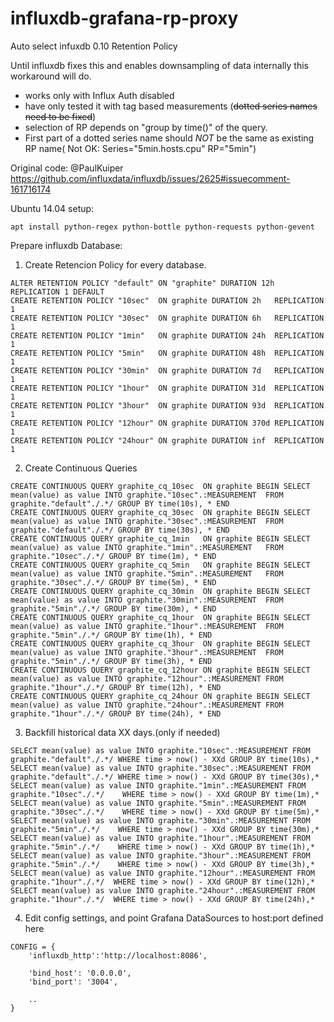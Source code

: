 # influxdb-grafana-rp-proxy
Auto select infuxdb 0.10 Retention Policy

Until influxdb fixes this and enables downsampling of data internally this workaround will do.
- works only with Influx Auth disabled
- have only tested it with tag based measurements (~~dotted series names need to be fixed~~)
- selection of RP depends on "group by time()" of the query.
- First part of a dotted series name should *NOT* be the same as existing RP name( Not OK: Series="5min.hosts.cpu" RP="5min")

Original code: @PaulKuiper https://github.com/influxdata/influxdb/issues/2625#issuecomment-161716174

Ubuntu 14.04 setup:
```
apt install python-regex python-bottle python-requests python-gevent
```


Prepare influxdb Database:

1) Create Retencion Policy for every database.
```
ALTER RETENTION POLICY "default" ON "graphite" DURATION 12h REPLICATION 1 DEFAULT
CREATE RETENTION POLICY "10sec"  ON graphite DURATION 2h   REPLICATION 1
CREATE RETENTION POLICY "30sec"  ON graphite DURATION 6h   REPLICATION 1
CREATE RETENTION POLICY "1min"   ON graphite DURATION 24h  REPLICATION 1
CREATE RETENTION POLICY "5min"   ON graphite DURATION 48h  REPLICATION 1
CREATE RETENTION POLICY "30min"  ON graphite DURATION 7d   REPLICATION 1
CREATE RETENTION POLICY "1hour"  ON graphite DURATION 31d  REPLICATION 1
CREATE RETENTION POLICY "3hour"  ON graphite DURATION 93d  REPLICATION 1
CREATE RETENTION POLICY "12hour" ON graphite DURATION 370d REPLICATION 1
CREATE RETENTION POLICY "24hour" ON graphite DURATION inf  REPLICATION 1
```
2) Create Continuous Queries
```
CREATE CONTINUOUS QUERY graphite_cq_10sec  ON graphite BEGIN SELECT mean(value) as value INTO graphite."10sec".:MEASUREMENT  FROM graphite."default"./.*/ GROUP BY time(10s), * END
CREATE CONTINUOUS QUERY graphite_cq_30sec  ON graphite BEGIN SELECT mean(value) as value INTO graphite."30sec".:MEASUREMENT  FROM graphite."default"./.*/ GROUP BY time(30s), * END
CREATE CONTINUOUS QUERY graphite_cq_1min   ON graphite BEGIN SELECT mean(value) as value INTO graphite."1min".:MEASUREMENT   FROM graphite."10sec"./.*/ GROUP BY time(1m), * END
CREATE CONTINUOUS QUERY graphite_cq_5min   ON graphite BEGIN SELECT mean(value) as value INTO graphite."5min".:MEASUREMENT   FROM graphite."30sec"./.*/ GROUP BY time(5m), * END
CREATE CONTINUOUS QUERY graphite_cq_30min  ON graphite BEGIN SELECT mean(value) as value INTO graphite."30min".:MEASUREMENT  FROM graphite."5min"./.*/ GROUP BY time(30m), * END
CREATE CONTINUOUS QUERY graphite_cq_1hour  ON graphite BEGIN SELECT mean(value) as value INTO graphite."1hour".:MEASUREMENT  FROM graphite."5min"./.*/ GROUP BY time(1h), * END
CREATE CONTINUOUS QUERY graphite_cq_3hour  ON graphite BEGIN SELECT mean(value) as value INTO graphite."3hour".:MEASUREMENT  FROM graphite."5min"./.*/ GROUP BY time(3h), * END
CREATE CONTINUOUS QUERY graphite_cq_12hour ON graphite BEGIN SELECT mean(value) as value INTO graphite."12hour".:MEASUREMENT FROM graphite."1hour"./.*/ GROUP BY time(12h), * END
CREATE CONTINUOUS QUERY graphite_cq_24hour ON graphite BEGIN SELECT mean(value) as value INTO graphite."24hour".:MEASUREMENT FROM graphite."1hour"./.*/ GROUP BY time(24h), * END
```
3) Backfill historical data XX days.(only if needed)
```
SELECT mean(value) as value INTO graphite."10sec".:MEASUREMENT FROM graphite."default"./.*/ WHERE time > now() - XXd GROUP BY time(10s),*
SELECT mean(value) as value INTO graphite."30sec".:MEASUREMENT FROM graphite."default"./.*/ WHERE time > now() - XXd GROUP BY time(30s),*
SELECT mean(value) as value INTO graphite."1min".:MEASUREMENT FROM graphite."10sec"./.*/    WHERE time > now() - XXd GROUP BY time(1m),*
SELECT mean(value) as value INTO graphite."5min".:MEASUREMENT FROM graphite."30sec"./.*/    WHERE time > now() - XXd GROUP BY time(5m),*
SELECT mean(value) as value INTO graphite."30min".:MEASUREMENT FROM graphite."5min"./.*/    WHERE time > now() - XXd GROUP BY time(30m),*
SELECT mean(value) as value INTO graphite."1hour".:MEASUREMENT FROM graphite."5min"./.*/    WHERE time > now() - XXd GROUP BY time(1h),*
SELECT mean(value) as value INTO graphite."3hour".:MEASUREMENT FROM graphite."5min"./.*/    WHERE time > now() - XXd GROUP BY time(3h),*
SELECT mean(value) as value INTO graphite."12hour".:MEASUREMENT FROM graphite."1hour"./.*/  WHERE time > now() - XXd GROUP BY time(12h),*
SELECT mean(value) as value INTO graphite."24hour".:MEASUREMENT FROM graphite."1hour"./.*/  WHERE time > now() - XXd GROUP BY time(24h),*
```

4) Edit config settings, and point Grafana DataSources to host:port defined here  
```
CONFIG = {
    'influxdb_http':'http://localhost:8086',

    'bind_host': '0.0.0.0',
    'bind_port': '3004',

    ..
}
```
